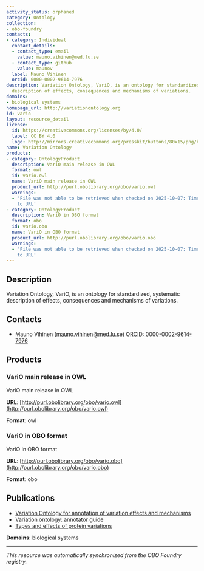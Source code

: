 ```yaml
---
activity_status: orphaned
category: Ontology
collection:
- obo-foundry
contacts:
- category: Individual
  contact_details:
  - contact_type: email
    value: mauno.vihinen@med.lu.se
  - contact_type: github
    value: maunov
  label: Mauno Vihinen
  orcid: 0000-0002-9614-7976
description: Variation Ontology, VariO, is an ontology for standardized, systematic
  description of effects, consequences and mechanisms of variations.
domains:
- biological systems
homepage_url: http://variationontology.org
id: vario
layout: resource_detail
license:
  id: https://creativecommons.org/licenses/by/4.0/
  label: CC BY 4.0
  logo: http://mirrors.creativecommons.org/presskit/buttons/80x15/png/by.png
name: Variation Ontology
products:
- category: OntologyProduct
  description: VariO main release in OWL
  format: owl
  id: vario.owl
  name: VariO main release in OWL
  product_url: http://purl.obolibrary.org/obo/vario.owl
  warnings:
  - 'File was not able to be retrieved when checked on 2025-10-07: Timeout connecting
    to URL'
- category: OntologyProduct
  description: VariO in OBO format
  format: obo
  id: vario.obo
  name: VariO in OBO format
  product_url: http://purl.obolibrary.org/obo/vario.obo
  warnings:
  - 'File was not able to be retrieved when checked on 2025-10-07: Timeout connecting
    to URL'
---
```

## Description

Variation Ontology, VariO, is an ontology for standardized, systematic description of effects, consequences and mechanisms of variations.

## Contacts

- Mauno Vihinen (mauno.vihinen@med.lu.se) [ORCID: 0000-0002-9614-7976](https://orcid.org/0000-0002-9614-7976)

## Products

### VariO main release in OWL

VariO main release in OWL

**URL**: [http://purl.obolibrary.org/obo/vario.owl](http://purl.obolibrary.org/obo/vario.owl)

**Format**: owl

### VariO in OBO format

VariO in OBO format

**URL**: [http://purl.obolibrary.org/obo/vario.obo](http://purl.obolibrary.org/obo/vario.obo)

**Format**: obo

## Publications

- [Variation Ontology for annotation of variation effects and mechanisms](https://www.ncbi.nlm.nih.gov/pubmed/24162187)
- [Variation ontology: annotator guide](https://www.ncbi.nlm.nih.gov/pubmed/24533660)
- [Types and effects of protein variations](https://www.ncbi.nlm.nih.gov/pubmed/25616435)

**Domains**: biological systems

---

*This resource was automatically synchronized from the OBO Foundry registry.*